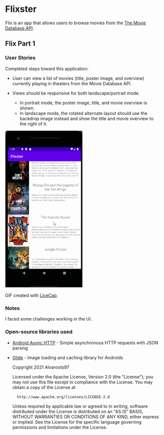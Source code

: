 # Flixster
Flix is an app that allows users to browse movies from the [The Movie Database API](http://docs.themoviedb.apiary.io/#).

## Flix Part 1

### User Stories
Completed steps toward this application:

- User can view a list of movies (title, poster image, and overview) currently playing in theaters from the Movie Database API.


- Views should be responsive for both landscape/portrait mode.
   - In portrait mode, the poster image, title, and movie overview is shown.
   - In landscape mode, the rotated alternate layout should use the backdrop image instead and show the title and movie overview to the right of it.


<img src="flix-walkthrough.gif" width=250><br>

GIF created with [LiceCap](http://www.cockos.com/licecap/).

### Notes
I faced some challenges working in the UI.

### Open-source libraries used

- [Android Async HTTP](https://github.com/codepath/CPAsyncHttpClient) - Simple asynchronous HTTP requests with JSON parsing
- [Glide](https://github.com/bumptech/glide) - Image loading and caching library for Androids


    Copyright 2021 Alvaroots97

    Licensed under the Apache License, Version 2.0 (the "License");
    you may not use this file except in compliance with the License.
    You may obtain a copy of the License at

        http://www.apache.org/licenses/LICENSE-2.0

    Unless required by applicable law or agreed to in writing, software
    distributed under the License is distributed on an "AS IS" BASIS,
    WITHOUT WARRANTIES OR CONDITIONS OF ANY KIND, either express or implied.
    See the License for the specific language governing permissions and
    limitations under the License.
